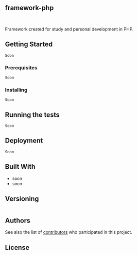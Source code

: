 
## framework-php
<br>

Framework created for study and personal development in PHP.</h3>  

## Getting Started

```
Soon
```

### Prerequisites

```
Soon
```

### Installing

```
Soon
```

## Running the tests

```
Soon
```

## Deployment

```
Soon
```

## Built With

* soon
* soon

## Versioning

``` Soon (maybe)
```

## Authors

See also the list of [contributors](https://github.com/PEBMED/framework-php/graphs/contributors) who participated in this project.

## License

```Soon
```



